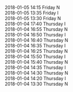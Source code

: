 2018-01-05 14:15 Friday  N  
2018-01-05 13:35 Friday  I  
2018-01-05 13:30 Friday  N  
2018-01-04 17:40 Thursday  I  
2018-01-04 16:55 Thursday  N  
2018-01-04 16:50 Thursday  I  
2018-01-04 16:40 Thursday  N  
2018-01-04 16:35 Thursday  I  
2018-01-04 16:25 Thursday  N  
2018-01-04 15:50 Thursday  I  
2018-01-04 15:40 Thursday  N  
2018-01-04 14:35 Thursday  I  
2018-01-04 14:30 Thursday  N  
2018-01-04 14:20 Thursday  I  
2018-01-04 13:30 Thursday  N  
